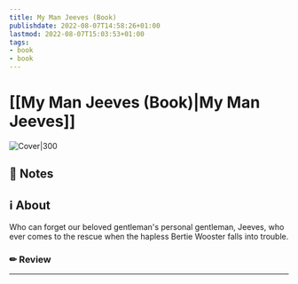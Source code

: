```yaml
---
title: My Man Jeeves (Book)
publishdate: 2022-08-07T14:58:26+01:00
lastmod: 2022-08-07T15:03:53+01:00
tags: 
- book
- book
---
```






# [[My Man Jeeves (Book)|My Man Jeeves]]



![Cover|300](http://books.google.com/books/content?id=o81EPwAACAAJ&printsec=frontcover&img=1&zoom=1&source=gbs_api)



## 📝 Notes







## ℹ️ About



Who can forget our beloved gentleman's personal gentleman, Jeeves, who ever comes to the rescue when the hapless Bertie Wooster falls into trouble. 



### ✏ Review







---
